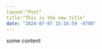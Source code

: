 ```yaml
---
layout:"Post"
title:"This is the new title"
date: "2024-07-07 15:16:59 -0700"
---
```


some content
